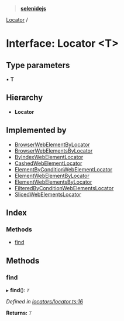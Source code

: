 > **[selenidejs](../README.md)**

[Locator](locator.md) /

# Interface: Locator <**T**>

## Type parameters

▪ **T**

## Hierarchy

* **Locator**

## Implemented by

* [BrowserWebElementByLocator](../classes/browserwebelementbylocator.md)
* [BrowserWebElementsByLocator](../classes/browserwebelementsbylocator.md)
* [ByIndexWebElementLocator](../classes/byindexwebelementlocator.md)
* [CashedWebElementLocator](../classes/cashedwebelementlocator.md)
* [ElementByConditionWebElementLocator](../classes/elementbyconditionwebelementlocator.md)
* [ElementWebElementByLocator](../classes/elementwebelementbylocator.md)
* [ElementWebElementsByLocator](../classes/elementwebelementsbylocator.md)
* [FilteredByConditionWebElementsLocator](../classes/filteredbyconditionwebelementslocator.md)
* [SlicedWebElementsLocator](../classes/slicedwebelementslocator.md)

## Index

### Methods

* [find](locator.md#find)

## Methods

###  find

▸ **find**(): *`T`*

*Defined in [locators/locator.ts:16](https://github.com/KnowledgeExpert/selenidejs/blob/master/lib/locators/locator.ts#L16)*

**Returns:** *`T`*